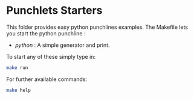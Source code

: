 # Punchlets Starters

This folder provides easy python punchlines examples. The Makefile lets you start the python punchline :

* *python* : A simple generator and print.

To start any of these simply type in:

```sh
make run
```
For further available commands:
```sh
make help
```